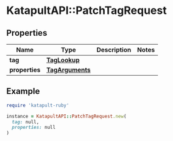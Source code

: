# KatapultAPI::PatchTagRequest

## Properties

| Name | Type | Description | Notes |
| ---- | ---- | ----------- | ----- |
| **tag** | [**TagLookup**](TagLookup.md) |  |  |
| **properties** | [**TagArguments**](TagArguments.md) |  |  |

## Example

```ruby
require 'katapult-ruby'

instance = KatapultAPI::PatchTagRequest.new(
  tag: null,
  properties: null
)
```

